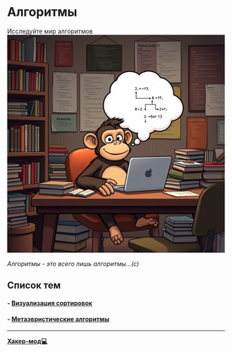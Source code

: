 # <div class="animate__animated animate__bounce">Алгоритмы</div>
<link rel="stylesheet" href="https://cdnjs.cloudflare.com/ajax/libs/animate.css/4.1.1/animate.min.css">

Исследуйте мир алгоритмов
![monkey](images/monk.png)

_Алгоритмы - это всего лишь алгоритмы...(с)_

## Список тем
#### - [Визуализация сортировок](visualization.md)
#### - [Метаэвристические алгоритмы](metaheuristic/metaheuristic.md)




---

**[Хакер-мод💻](..//hacking/hacking.md)**



